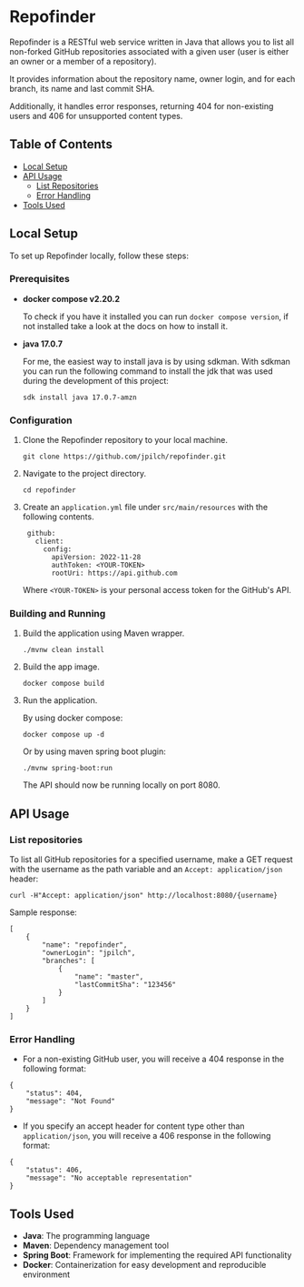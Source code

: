 # Repofinder
Repofinder is a RESTful web service written in Java that allows you to list all non-forked GitHub repositories associated with a given user (user is either an owner or a member of a repository). 

It provides information about the repository name, owner login, and for each branch, its name and last commit SHA.

Additionally, it handles error responses, returning 404 for non-existing users and 406 for unsupported content types.

## Table of Contents

- [Local Setup](#local-setup)
- [API Usage](#api-usage)
  - [List Repositories](#list-repositories)
  - [Error Handling](#error-handling)
- [Tools Used](#tools-used)

## Local Setup

To set up Repofinder locally, follow these steps:

### Prerequisites

  - **docker compose v2.20.2**
  
    To check if you have it installed you can run `docker compose version`, if not installed take a look at the docs on how to install it.

  - **java 17.0.7**

    For me, the easiest way to install java is by using sdkman. With sdkman you can run the following command to install the jdk that was used during the development of this project:

    ```
    sdk install java 17.0.7-amzn
    ```

  

### Configuration

1. Clone the Repofinder repository to your local machine.

   ```shell
   git clone https://github.com/jpilch/repofinder.git

2. Navigate to the project directory.

   ```shell
   cd repofinder

3. Create an `application.yml` file under `src/main/resources` with the following contents.
   ```
    github:
      client:
        config:
          apiVersion: 2022-11-28
          authToken: <YOUR-TOKEN>
          rootUri: https://api.github.com
   ```
   Where `<YOUR-TOKEN>` is your personal access token for the GitHub's API.

### Building and Running

1. Build the application using Maven wrapper.

   ```shell
   ./mvnw clean install
   ```

2. Build the app image.

   ```shell
   docker compose build
   ```

3. Run the application.

    By using docker compose:
    
    ```
    docker compose up -d
    ```
    
    Or by using maven spring boot plugin:
    
    ```
    ./mvnw spring-boot:run
    ```

   The API should now be running locally on port 8080.

## API Usage

### List repositories

To list all GitHub repositories for a specified username, make a GET request with the username as the path variable and an `Accept: application/json` header:

```
curl -H"Accept: application/json" http://localhost:8080/{username}
```

Sample response:

```
[
    {
        "name": "repofinder",
        "ownerLogin": "jpilch",
        "branches": [
            {
                "name": "master",
                "lastCommitSha": "123456"
            }
        ]
    }
]
```

### Error Handling

- For a non-existing GitHub user, you will receive a 404 response in the following format:

```
{
    "status": 404,
    "message": "Not Found"
}
```

- If you specify an accept header for content type other than `application/json`, you will receive a 406 response in the following format:
```
{
    "status": 406,
    "message": "No acceptable representation"
}
```

## Tools Used

- **Java**: The programming language
- **Maven**: Dependency management tool
- **Spring Boot**: Framework for implementing the required API functionality
- **Docker**: Containerization for easy development and reproducible environment



